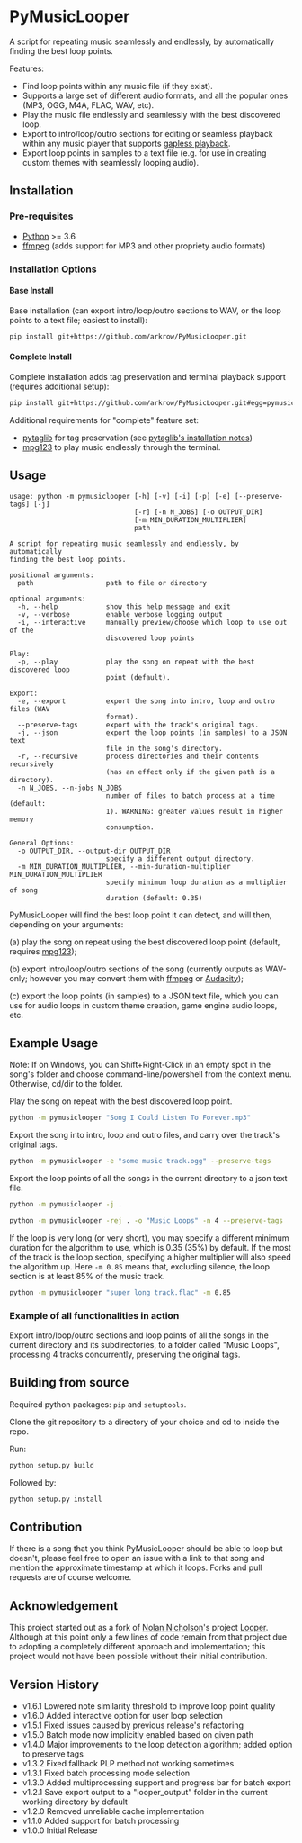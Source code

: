 # PyMusicLooper

A script for repeating music seamlessly and endlessly, by automatically finding the best loop points.

Features:

- Find loop points within any music file (if they exist).
- Supports a large set of different audio formats, and all the popular ones (MP3, OGG, M4A, FLAC, WAV, etc).
- Play the music file endlessly and seamlessly with the best discovered loop.
- Export to intro/loop/outro sections for editing or seamless playback within any music player that supports [gapless playback](https://en.wikipedia.org/wiki/Gapless_playback).
- Export loop points in samples to a text file (e.g. for use in creating custom themes with seamlessly looping audio).

## Installation

### Pre-requisites

- [Python](https://www.python.org/downloads/) >= 3.6
- [ffmpeg](https://ffmpeg.org/download.html) (adds support for MP3 and other propriety audio formats)

### Installation Options

#### Base Install

Base installation (can export intro/loop/outro sections to WAV, or the loop points to a text file; easiest to install):

```sh
pip install git+https://github.com/arkrow/PyMusicLooper.git
```

#### Complete Install

Complete installation adds tag preservation and terminal playback support (requires additional setup):

```sh
pip install git+https://github.com/arkrow/PyMusicLooper.git#egg=pymusiclooper[complete]
```

Additional requirements for "complete" feature set:

- [pytaglib](https://github.com/supermihi/pytaglib) for tag preservation (see [pytaglib's installation notes](https://github.com/supermihi/pytaglib#installation-notes))
- [mpg123](https://www.mpg123.de/download.shtml) to play music endlessly through the terminal.

## Usage

```
usage: python -m pymusiclooper [-h] [-v] [-i] [-p] [-e] [--preserve-tags] [-j]
                               [-r] [-n N_JOBS] [-o OUTPUT_DIR]
                               [-m MIN_DURATION_MULTIPLIER]
                               path

A script for repeating music seamlessly and endlessly, by automatically
finding the best loop points.

positional arguments:
  path                  path to file or directory

optional arguments:
  -h, --help            show this help message and exit
  -v, --verbose         enable verbose logging output
  -i, --interactive     manually preview/choose which loop to use out of the
                        discovered loop points

Play:
  -p, --play            play the song on repeat with the best discovered loop
                        point (default).

Export:
  -e, --export          export the song into intro, loop and outro files (WAV
                        format).
  --preserve-tags       export with the track's original tags.
  -j, --json            export the loop points (in samples) to a JSON text
                        file in the song's directory.
  -r, --recursive       process directories and their contents recursively
                        (has an effect only if the given path is a directory).
  -n N_JOBS, --n-jobs N_JOBS
                        number of files to batch process at a time (default:
                        1). WARNING: greater values result in higher memory
                        consumption.

General Options:
  -o OUTPUT_DIR, --output-dir OUTPUT_DIR
                        specify a different output directory.
  -m MIN_DURATION_MULTIPLIER, --min-duration-multiplier MIN_DURATION_MULTIPLIER
                        specify minimum loop duration as a multiplier of song
                        duration (default: 0.35)
```

PyMusicLooper will find the best loop point it can detect, and will then, depending on your arguments:

(a) play the song on repeat using the best discovered loop point (default, requires [mpg123](https://www.mpg123.de/download.shtml));

(b) export intro/loop/outro sections of the song (currently outputs as WAV-only; however you may convert them with [ffmpeg](https://ffmpeg.org/) or [Audacity](https://www.audacityteam.org/));

(c) export the loop points (in samples) to a JSON text file, which you can use for audio loops in custom theme creation, game engine audio loops, etc.

## Example Usage

Note: If on Windows, you can Shift+Right-Click in an empty spot in the song's folder and choose command-line/powershell from the context menu. Otherwise, cd/dir to the folder.

Play the song on repeat with the best discovered loop point.

```sh
python -m pymusiclooper "Song I Could Listen To Forever.mp3"
```

Export the song into intro, loop and outro files, and carry over the track's original tags.

```sh
python -m pymusiclooper -e "some music track.ogg" --preserve-tags
```

Export the loop points of all the songs in the current directory to a json text file.

```sh
python -m pymusiclooper -j .
```

```sh
python -m pymusiclooper -rej . -o "Music Loops" -n 4 --preserve-tags
```

If the loop is very long (or very short), you may specify a different minimum duration for the algorithm to use, which is 0.35 (35%) by default.
If the most of the track is the loop section, specifying a higher multiplier will also speed the algorithm up.
Here `-m 0.85` means that, excluding silence, the loop section is at least 85% of the music track.

```sh
python -m pymusiclooper "super long track.flac" -m 0.85
```

### Example of all functionalities in action

Export intro/loop/outro sections and loop points of all the songs in the current directory and its subdirectories, to a folder called "Music Loops", processing 4 tracks concurrently, preserving the original tags.

## Building from source

Required python packages: `pip` and `setuptools`.

Clone the git repository to a directory of your choice and cd to inside the repo.

Run:

```sh
python setup.py build
```

Followed by:

```sh
python setup.py install
```

## Contribution

If there is a song that you think PyMusicLooper should be able to loop but doesn't, please feel free to open an issue with a link to that song and mention the approximate timestamp at which it loops. Forks and pull requests are of course welcome.

## Acknowledgement

This project started out as a fork of [Nolan Nicholson](https://github.com/NolanNicholson)'s project [Looper](https://github.com/NolanNicholson/Looper/). Although at this point only a few lines of code remain from that project due to adopting a completely different approach and implementation; this project would not have been possible without their initial contribution.

## Version History

- v1.6.1 Lowered note similarity threshold to improve loop point quality
- v1.6.0 Added interactive option for user loop selection
- v1.5.1 Fixed issues caused by previous release's refactoring
- v1.5.0 Batch mode now implicitly enabled based on given path
- v1.4.0 Major improvements to the loop detection algorithm; added option to preserve tags
- v1.3.2 Fixed fallback PLP method not working sometimes
- v1.3.1 Fixed batch processing mode selection
- v1.3.0 Added multiprocessing support and progress bar for batch export
- v1.2.1 Save export output to a "looper_output" folder in the current working directory by default
- v1.2.0 Removed unreliable cache implementation
- v1.1.0 Added support for batch processing
- v1.0.0 Initial Release
